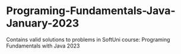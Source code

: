 # Programing-Fundamentals-Java-January-2023
Contains valid solutions to problems in SoftUni course: Programing Fundamentals with Java 2023